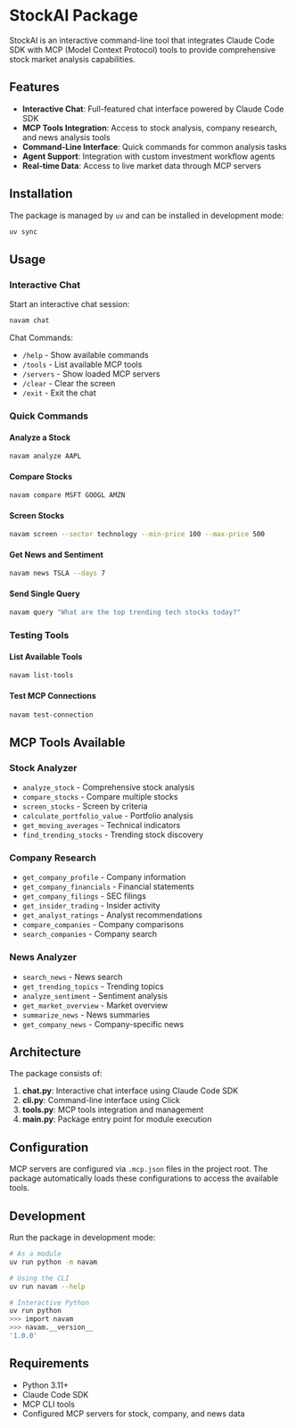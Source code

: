 # StockAI Package

StockAI is an interactive command-line tool that integrates Claude Code SDK with MCP (Model Context Protocol) tools to provide comprehensive stock market analysis capabilities.

## Features

- **Interactive Chat**: Full-featured chat interface powered by Claude Code SDK
- **MCP Tools Integration**: Access to stock analysis, company research, and news analysis tools
- **Command-Line Interface**: Quick commands for common analysis tasks
- **Agent Support**: Integration with custom investment workflow agents
- **Real-time Data**: Access to live market data through MCP servers

## Installation

The package is managed by `uv` and can be installed in development mode:

```bash
uv sync
```

## Usage

### Interactive Chat

Start an interactive chat session:

```bash
navam chat
```

Chat Commands:
- `/help` - Show available commands
- `/tools` - List available MCP tools
- `/servers` - Show loaded MCP servers
- `/clear` - Clear the screen
- `/exit` - Exit the chat

### Quick Commands

#### Analyze a Stock
```bash
navam analyze AAPL
```

#### Compare Stocks
```bash
navam compare MSFT GOOGL AMZN
```

#### Screen Stocks
```bash
navam screen --sector technology --min-price 100 --max-price 500
```

#### Get News and Sentiment
```bash
navam news TSLA --days 7
```

#### Send Single Query
```bash
navam query "What are the top trending tech stocks today?"
```

### Testing Tools

#### List Available Tools
```bash
navam list-tools
```

#### Test MCP Connections
```bash
navam test-connection
```

## MCP Tools Available

### Stock Analyzer
- `analyze_stock` - Comprehensive stock analysis
- `compare_stocks` - Compare multiple stocks
- `screen_stocks` - Screen by criteria
- `calculate_portfolio_value` - Portfolio analysis
- `get_moving_averages` - Technical indicators
- `find_trending_stocks` - Trending stock discovery

### Company Research
- `get_company_profile` - Company information
- `get_company_financials` - Financial statements
- `get_company_filings` - SEC filings
- `get_insider_trading` - Insider activity
- `get_analyst_ratings` - Analyst recommendations
- `compare_companies` - Company comparisons
- `search_companies` - Company search

### News Analyzer
- `search_news` - News search
- `get_trending_topics` - Trending topics
- `analyze_sentiment` - Sentiment analysis
- `get_market_overview` - Market overview
- `summarize_news` - News summaries
- `get_company_news` - Company-specific news

## Architecture

The package consists of:

1. **chat.py**: Interactive chat interface using Claude Code SDK
2. **cli.py**: Command-line interface using Click
3. **tools.py**: MCP tools integration and management
4. **__main__.py**: Package entry point for module execution

## Configuration

MCP servers are configured via `.mcp.json` files in the project root. The package automatically loads these configurations to access the available tools.

## Development

Run the package in development mode:

```bash
# As a module
uv run python -m navam

# Using the CLI
uv run navam --help

# Interactive Python
uv run python
>>> import navam
>>> navam.__version__
'1.0.0'
```

## Requirements

- Python 3.11+
- Claude Code SDK
- MCP CLI tools
- Configured MCP servers for stock, company, and news data